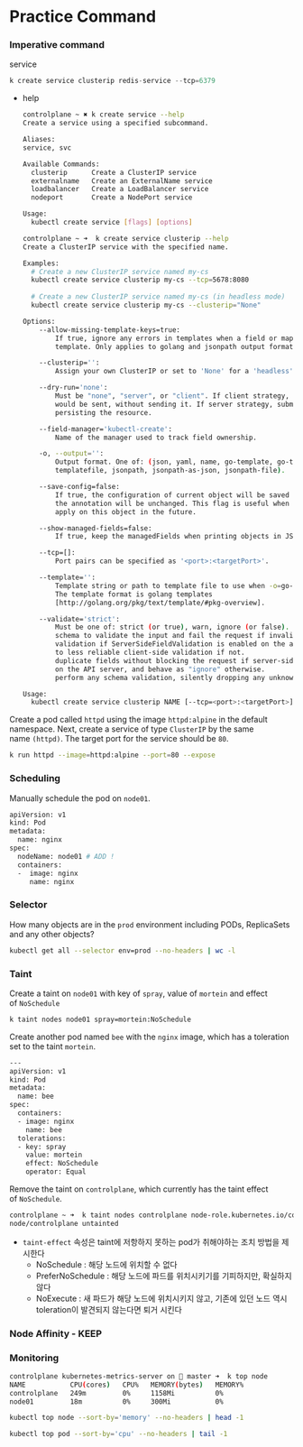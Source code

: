 # Practice Command

### Imperative command

service 

```jsx
k create service clusterip redis-service --tcp=6379
```

- help
    
    ```bash
    controlplane ~ ✖ k create service --help
    Create a service using a specified subcommand.
    
    Aliases:
    service, svc
    
    Available Commands:
      clusterip      Create a ClusterIP service
      externalname   Create an ExternalName service
      loadbalancer   Create a LoadBalancer service
      nodeport       Create a NodePort service
    
    Usage:
      kubectl create service [flags] [options]
    ```
    
    ```bash
    controlplane ~ ➜  k create service clusterip --help
    Create a ClusterIP service with the specified name.
    
    Examples:
      # Create a new ClusterIP service named my-cs
      kubectl create service clusterip my-cs --tcp=5678:8080
      
      # Create a new ClusterIP service named my-cs (in headless mode)
      kubectl create service clusterip my-cs --clusterip="None"
    
    Options:
        --allow-missing-template-keys=true:
            If true, ignore any errors in templates when a field or map key is missing in the
            template. Only applies to golang and jsonpath output formats.
    
        --clusterip='':
            Assign your own ClusterIP or set to 'None' for a 'headless' service (no loadbalancing).
    
        --dry-run='none':
            Must be "none", "server", or "client". If client strategy, only print the object that
            would be sent, without sending it. If server strategy, submit server-side request without
            persisting the resource.
    
        --field-manager='kubectl-create':
            Name of the manager used to track field ownership.
    
        -o, --output='':
            Output format. One of: (json, yaml, name, go-template, go-template-file, template,
            templatefile, jsonpath, jsonpath-as-json, jsonpath-file).
    
        --save-config=false:
            If true, the configuration of current object will be saved in its annotation. Otherwise,
            the annotation will be unchanged. This flag is useful when you want to perform kubectl
            apply on this object in the future.
    
        --show-managed-fields=false:
            If true, keep the managedFields when printing objects in JSON or YAML format.
    
        --tcp=[]:
            Port pairs can be specified as '<port>:<targetPort>'.
    
        --template='':
            Template string or path to template file to use when -o=go-template, -o=go-template-file.
            The template format is golang templates
            [http://golang.org/pkg/text/template/#pkg-overview].
    
        --validate='strict':
            Must be one of: strict (or true), warn, ignore (or false).              "true" or "strict" will use a
            schema to validate the input and fail the request if invalid. It will perform server side
            validation if ServerSideFieldValidation is enabled on the api-server, but will fall back
            to less reliable client-side validation if not.                 "warn" will warn about unknown or
            duplicate fields without blocking the request if server-side field validation is enabled
            on the API server, and behave as "ignore" otherwise.            "false" or "ignore" will not
            perform any schema validation, silently dropping any unknown or duplicate fields.
    
    Usage:
      kubectl create service clusterip NAME [--tcp=<port>:<targetPort>] [--dry-run=server|client|none]
    ```
    

Create a pod called `httpd` using the image `httpd:alpine` in the default namespace. Next, create a service of type `ClusterIP` by the same name `(httpd)`. The target port for the service should be `80`.

```bash
k run httpd --image=httpd:alpine --port=80 --expose
```

### Scheduling

Manually schedule the pod on `node01`.

```bash
apiVersion: v1
kind: Pod
metadata:
  name: nginx
spec:
  nodeName: node01 # ADD !
  containers:
  -  image: nginx
     name: nginx
```

### Selector

How many objects are in the `prod` environment including PODs, ReplicaSets and any other objects?

```bash
kubectl get all --selector env=prod --no-headers | wc -l
```

### Taint

Create a taint on `node01` with key of `spray`, value of `mortein` and effect of `NoSchedule`

```bash
k taint nodes node01 spray=mortein:NoSchedule
```

Create another pod named `bee` with the `nginx` image, which has a toleration set to the taint `mortein`.

```bash
---
apiVersion: v1
kind: Pod
metadata:
  name: bee
spec:
  containers:
  - image: nginx
    name: bee
  tolerations:
  - key: spray
    value: mortein
    effect: NoSchedule
    operator: Equal
```

Remove the taint on `controlplane`, which currently has the taint effect of `NoSchedule`.

```bash
controlplane ~ ➜  k taint nodes controlplane node-role.kubernetes.io/control-plane:NoSchedule-
node/controlplane untainted
```

- `taint-effect` 속성은 taint에 저항하지 못하는 pod가 취해야하는 조치 방법을 제시한다
    - NoSchedule : 해당 노드에 위치할 수 없다
    - PreferNoSchedule : 해당 노드에 파드를 위치시키기를 기피하지만, 확실하지 않다
    - NoExecute : 새 파드가 해당 노드에 위치시키지 않고, 기존에 있던 노드 역시 toleration이 발견되지 않는다면 퇴거 시킨다
    

### Node Affinity - KEEP

### Monitoring

```bash
controlplane kubernetes-metrics-server on  master ➜  k top node
NAME           CPU(cores)   CPU%   MEMORY(bytes)   MEMORY%   
controlplane   249m         0%     1158Mi          0%        
node01         18m          0%     300Mi           0%
```

```bash
kubectl top node --sort-by='memory' --no-headers | head -1

kubectl top pod --sort-by='cpu' --no-headers | tail -1
```